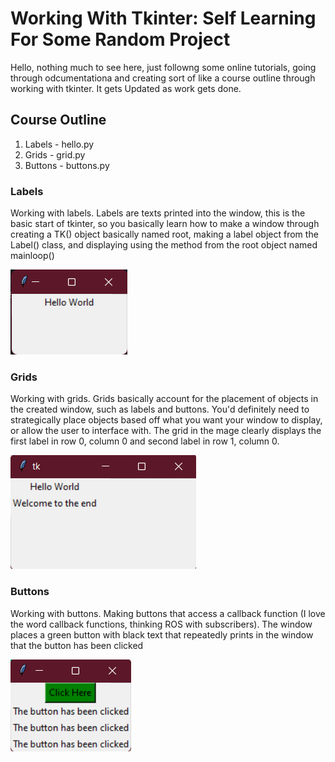# Working With Tkinter: Self Learning For Some Random Project

Hello, nothing much to see here, just followng some online tutorials, going through odcumentationa and creating sort of like a course outline through working with tkinter. It gets Updated as work gets done.

## Course Outline
1. Labels - hello.py
1. Grids - grid.py
1. Buttons - buttons.py


### Labels
Working with labels. Labels are texts printed into the window, this is the basic start of tkinter, so you basically learn how to make a window through creating a TK() object basically named root, making a label object from the Label() class, and displaying using the method from the root object named mainloop()

<img src= "./images/label.png" alt="Label image window">


### Grids
Working with grids. Grids basically account for the placement of objects in the created window, such as labels and buttons. You'd definitely need to strategically place objects based off what you want your window to display, or allow the user to interface with. The grid in the mage clearly displays the first label in row 0, column 0 and second label in row 1, column 0.

<img src= "./images/grid.png" alt="Grid image window">

### Buttons
Working with buttons. Making buttons that access a callback function (I love the word callback functions, thinking ROS with subscribers). The window places a green button with black text that repeatedly prints in the window that the button has been clicked

<img src= "./images/buttons.png" alt="buttons image window">
